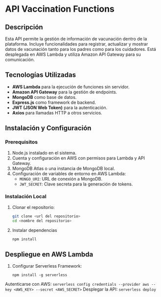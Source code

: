 # API Vaccination Functions

## Descripción
Esta API permite la gestión de información de vacunación dentro de la plataforma. Incluye funcionalidades para registrar, actualizar y mostrar datos de vacunación tanto para los padres como para los cuidadores. Está desplegada en AWS Lambda y utiliza Amazon API Gateway para su comunicación.

## Tecnologías Utilizadas
- **AWS Lambda** para la ejecución de funciones sin servidor.
- **Amazon API Gateway** para la gestión de endpoints.
- **MongoDB** como base de datos.
- **Express.js** como framework de backend.
- **JWT (JSON Web Token)** para la autenticación.
- **Axios** para llamadas HTTP a otros servicios.

## Instalación y Configuración
### Prerequisitos
1. Node.js instalado en el sistema.
2. Cuenta y configuración en AWS con permisos para Lambda y API Gateway.
3. MongoDB Atlas o una instancia de MongoDB local.
4. Configuración de variables de entorno en AWS Lambda:
   - `MONGO_URI`: URL de conexión a MongoDB.
   - `JWT_SECRET`: Clave secreta para la generación de tokens.

### Instalación Local
1. Clonar el repositorio:
   ```sh
   git clone <url del repositorio>
   cd <nombre del repositorio>
   ```
2. Instalar dependencias
   ```sh
   npm install
   ```

## Despliegue en AWS Lambda

1. Configurar Serverless Framework:
    ```
    npm install -g serverless
    ```
Autenticarse con AWS:
    ```
    serverless config credentials --provider aws --key <AWS_KEY> --secret <AWS_SECRET>
    ```
Desplegar la API:
    ```
    serverless deploy
    ```
